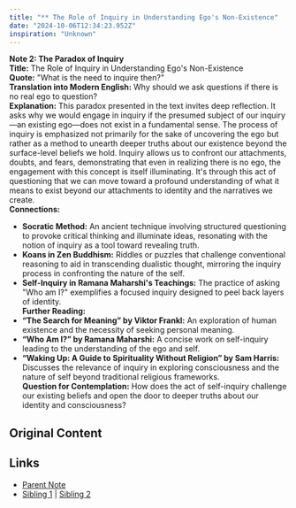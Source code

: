 ```yaml
---
title: "** The Role of Inquiry in Understanding Ego's Non-Existence"
date: "2024-10-06T12:34:23.952Z"
inspiration: "Unknown"
---
```


  
**Note 2: The Paradox of Inquiry**  
**Title:** The Role of Inquiry in Understanding Ego's Non-Existence  
**Quote:** "What is the need to inquire then?"  
**Translation into Modern English:** Why should we ask questions if there is no real ego to question?  
**Explanation:** This paradox presented in the text invites deep reflection. It asks why we would engage in inquiry if the presumed subject of our inquiry—an existing ego—does not exist in a fundamental sense. The process of inquiry is emphasized not primarily for the sake of uncovering the ego but rather as a method to unearth deeper truths about our existence beyond the surface-level beliefs we hold. Inquiry allows us to confront our attachments, doubts, and fears, demonstrating that even in realizing there is no ego, the engagement with this concept is itself illuminating. It's through this act of questioning that we can move toward a profound understanding of what it means to exist beyond our attachments to identity and the narratives we create.  
**Connections:**  
- **Socratic Method:** An ancient technique involving structured questioning to provoke critical thinking and illuminate ideas, resonating with the notion of inquiry as a tool toward revealing truth.  
- **Koans in Zen Buddhism:** Riddles or puzzles that challenge conventional reasoning to aid in transcending dualistic thought, mirroring the inquiry process in confronting the nature of the self.  
- **Self-Inquiry in Ramana Maharshi's Teachings:** The practice of asking "Who am I?" exemplifies a focused inquiry designed to peel back layers of identity.  
**Further Reading:**  
- **“The Search for Meaning” by Viktor Frankl:** An exploration of human existence and the necessity of seeking personal meaning.  
- **“Who Am I?” by Ramana Maharshi:** A concise work on self-inquiry leading to the understanding of the ego and self.  
- **“Waking Up: A Guide to Spirituality Without Religion” by Sam Harris:** Discusses the relevance of inquiry in exploring consciousness and the nature of self beyond traditional religious frameworks.  
**Question for Contemplation:** How does the act of self-inquiry challenge our existing beliefs and open the door to deeper truths about our identity and consciousness?  


## Original Content



## Links

- [Parent Note](/parent-note.md)
- [Sibling 1](/zettel1.md) | [Sibling 2](/zettel2.md)
